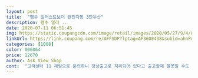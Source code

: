 ```yaml
---
layout: post 
title:  "펭수 일러스트보더 완전자동 3단우산" 
description: 펭수 일러 ..
date: 2020-07-11 06:51:45 
img: https://static.coupangcdn.com/image/retail/images/2020/05/27/9/4/8dfc8516-ce04-4955-be83-242b5f0a2c21.jpg 
linkUrl: https://link.coupang.com/re/AFFSDP?lptag=AF3600438&subid=ahnPublicAsk&pageKey=1602174800&itemId=2736552358&vendorItemId=70767711028&traceid=V0-113-048a89c148a8eff2 
categories: [1008] 
color: 006064 
price: 12670 
author: Ask View Shop 
cont:  "고객센터 11 채팅으로 문의하니 정상출고로 처리되어 있다고 출고할때 잘못일 수도 있으니 교환으로 신청하라고 해서 다시 교환신청.<br/><br/>고객센터에서는 상품번호로만 상담을 하니 자동우산인지 수동우산인지 잘 모르는 상황에 소비자가 자동, 수동 구분도 못하는 바보 취급을 당하는것 같아 상담하면서도 기분도 좋지 않았다.<br/><br/>교환된 우산도 수동이니 이걸 다시 반품해야 하나 아니면 불편하고 억울하지만 그냥 써야하나???<br/>그러나... <br/>.<br/>다시 주문해서 받은 것도 수동.<br/><br/>그런데  상품명이  완전자동인데  뭔가요<br/>그리고 다시 받은 우산도 역시 수동.<br/> 바코드는 완전자동우산.<br/><br/>물론  상세 설명 자세히  안보고 구매했지만<br/>바코드만 보고 배송을 하는건지 아니면 수동우산만 입고되어 있는데 자동이라고 쿠팡홈페이지에 잘못 올려놓은건지 모르겠다.<br/><br/>반품 안하고 그냥 사용해요<br/>배송을 받고 보니 자동이 아니고 수동... <br/>.<br/>고객 센터와 업체에 전화해 확인하니 자동과 수동이 있는데 오배송된거 같으니 반품하고 다시 주문하라고 해서 반품 후 다시 주문.<br/><br/>상품은 괜찮습니다<br/>수동이자나요<br/>아이가 포장 띁고  접었다 폈다  연습하길래<br/>완전자동 3단 우산 검색후 고른 <팽수 일러스트보더 완전자동 3단우산, 민트><br/>완전자동우신으로 샀는데 수동우산으로 옴 ㅎㅎ<br/>이건  낚인기분... <br/><br/>" 
---
```

